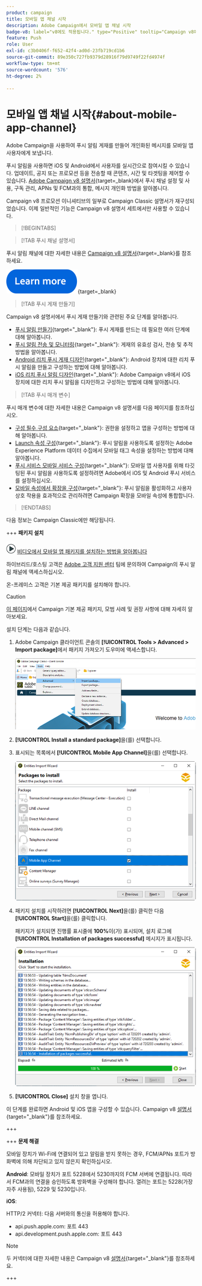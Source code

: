 ```yaml
---
product: campaign
title: 모바일 앱 채널 시작
description: Adobe Campaign에서 모바일 앱 채널 시작
badge-v8: label="v8에도 적용됩니다." type="Positive" tooltip="Campaign v8에도 적용됩니다."
feature: Push
role: User
exl-id: c3b0406f-f652-42f4-ad0d-23fb719cd1b6
source-git-commit: 89e350c727fb9379d28916f79d9749f22fd4974f
workflow-type: tm+mt
source-wordcount: '576'
ht-degree: 2%

---
```


# 모바일 앱 채널 시작{#about-mobile-app-channel}

Adobe Campaign을 사용하여 푸시 알림 게재를 만들어 개인화된 메시지를 모바일 앱 사용자에게 보냅니다.

푸시 알림을 사용하면 iOS 및 Android에서 사용자를 실시간으로 참여시킬 수 있습니다. 업데이트, 공지 또는 프로모션 등을 전송할 때 콘텐츠, 시간 및 타겟팅을 제어할 수 있습니다. [Adobe Campaign v8 설명서](https://experienceleague.adobe.com/ko/docs/campaign/campaign-v8/send/emails/email){target=_blank}에서 푸시 채널 설정 및 사용, 구독 관리, APNs 및 FCM과의 통합, 메시지 개인화 방법을 알아봅니다.

Campaign v8 프로모션 이니셔티브의 일부로 Campaign Classic 설명서가 재구성되었습니다. 이제 일반적인 기능은 Campaign v8 설명서 세트에서만 사용할 수 있습니다.

>[!BEGINTABS]

>[!TAB 푸시 채널 설명서]

푸시 알림 채널에 대한 자세한 내용은 [Campaign v8 설명서](https://experienceleague.adobe.com/docs/campaign/campaign-v8/send/push/push.html?lang=ko){target=_blank}를 참조하세요.

[![이미지](../../assets/do-not-localize/learn-more-button.svg)](https://experienceleague.adobe.com/docs/campaign/campaign-v8/send/push/push.html?lang=ko){target=_blank}


>[!TAB 푸시 게재 만들기]

Campaign v8 설명서에서 푸시 게재 만들기와 관련된 주요 단계를 알아봅니다.

* [푸시 알림 만들기](https://experienceleague.adobe.com/docs/campaign/campaign-v8/send/push/push.html?lang=ko#push-create){target="_blank"}: 푸시 게재를 만드는 데 필요한 여러 단계에 대해 알아봅니다.
* [푸시 알림 전송 및 모니터링](https://experienceleague.adobe.com/docs/campaign/campaign-v8/send/push/push.html?lang=ko#push-test){target="_blank"}: 게재의 유효성 검사, 전송 및 추적 방법을 알아봅니다.
* [Android 리치 푸시 게재 디자인](https://experienceleague.adobe.com/docs/campaign/campaign-v8/send/push/rich-push/rich-push-android.html?lang=ko){target="_blank"}: Android 장치에 대한 리치 푸시 알림을 만들고 구성하는 방법에 대해 알아봅니다.
* [iOS 리치 푸시 알림 디자인](https://experienceleague.adobe.com/docs/campaign/campaign-v8/send/push/rich-push/rich-push-ios.html?lang=ko){target="_blank"}: Adobe Campaign v8에서 iOS 장치에 대한 리치 푸시 알림을 디자인하고 구성하는 방법에 대해 알아봅니다.


>[!TAB 푸시 매개 변수]

푸시 매개 변수에 대한 자세한 내용은 Campaign v8 설명서를 다음 페이지를 참조하십시오.

* [구성 필수 구성 요소](https://experienceleague.adobe.com/docs/campaign/campaign-v8/send/push/push-settings.html?lang=ko#before-starting){target="_blank"}: 권한을 설정하고 앱을 구성하는 방법에 대해 알아봅니다.
* [Launch 속성 구성](https://experienceleague.adobe.com/docs/campaign/campaign-v8/send/push/push-settings.html?lang=ko#launch-property){target="_blank"}: 푸시 알림을 사용하도록 설정하는 Adobe Experience Platform 데이터 수집에서 모바일 태그 속성을 설정하는 방법에 대해 알아봅니다.
* [푸시 서비스 모바일 서비스 구성](https://experienceleague.adobe.com/docs/campaign/campaign-v8/send/push/push-settings.html?lang=ko#push-service){target="_blank"}: 모바일 앱 사용자를 위해 타깃팅된 푸시 알림을 사용하도록 설정하려면 Adobe에서 iOS 및 Android 푸시 서비스를 설정하십시오.
* [모바일 속성에서 확장을 구성](https://experienceleague.adobe.com/docs/campaign/campaign-v8/send/push/push-settings.html?lang=ko#configure-extension){target="_blank"}: 푸시 알림을 활성화하고 사용자 상호 작용을 효과적으로 관리하려면 Campaign 확장을 모바일 속성에 통합합니다.

>[!ENDTABS]


다음 정보는 Campaign Classic에만 해당됩니다.

+++ **패키지 설치**

![](assets/do-not-localize/how-to-video.png) [비디오에서 모바일 앱 패키지를 설치하는 방법을 알아봅니다](https://experienceleague.adobe.com/docs/campaign-classic-learn/tutorials/sending-messages/push-channel/installing-the-mobile-app-channel.html?lang=ko#sending-messages)

하이브리드/호스팅 고객은 [Adobe 고객 지원 센터](https://helpx.adobe.com/kr/enterprise/admin-guide.html/enterprise/using/support-for-experience-cloud.ug.html) 팀에 문의하여 Campaign의 푸시 알림 채널에 액세스하십시오.

온-프레미스 고객은 기본 제공 패키지를 설치해야 합니다.

>[!CAUTION]
>
>[이 페이지](../../installation/using/installing-campaign-standard-packages.md)에서 Campaign 기본 제공 패키지, 모범 사례 및 권장 사항에 대해 자세히 알아보세요.

설치 단계는 다음과 같습니다.

1. Adobe Campaign 클라이언트 콘솔의 **[!UICONTROL Tools > Advanced > Import package]**&#x200B;에서 패키지 가져오기 도우미에 액세스합니다.

   ![](assets/package_ios.png)

1. **[!UICONTROL Install a standard package]**&#x200B;을(를) 선택합니다.

1. 표시되는 목록에서 **[!UICONTROL Mobile App Channel]**&#x200B;을(를) 선택합니다.

   ![](assets/package_ios_2.png)

1. 패키지 설치를 시작하려면 **[!UICONTROL Next]**&#x200B;을(를) 클릭한 다음 **[!UICONTROL Start]**&#x200B;을(를) 클릭합니다.

   패키지가 설치되면 진행률 표시줄에 **100%**&#x200B;이(가) 표시되며, 설치 로그에 **[!UICONTROL Installation of packages successful]** 메시지가 표시됩니다.

   ![](assets/package_ios_3.png)

1. **[!UICONTROL Close]** 설치 창을 엽니다.

이 단계를 완료하면 Android 및 iOS 앱을 구성할 수 있습니다. Campaign v8 [설명서](https://experienceleague.adobe.com/docs/campaign/campaign-v8/send/push/push.html?lang=ko){target="_blank"}를 참조하세요.

+++

+++ **문제 해결**

모바일 장치가 Wi-Fi에 연결되어 있고 알림을 받지 못하는 경우, FCM/APNs 포트가 방화벽에 의해 차단되고 있지 않은지 확인하십시오.

**Android**: 모바일 장치가 포트 5228에서 5230까지의 FCM 서버에 연결됩니다. 따라서 FCM과의 연결을 승인하도록 방화벽을 구성해야 합니다. 열려는 포트는 5228(가장 자주 사용됨), 5229 및 5230입니다.

**iOS**:

HTTP/2 커넥터: 다음 서버와의 통신을 허용해야 합니다.

* api.push.apple.com: 포트 443
* api.development.push.apple.com: 포트 443

>[!NOTE]
>
>두 커넥터에 대한 자세한 내용은 Campaign v8 [설명서](https://experienceleague.adobe.com/docs/campaign/campaign-v8/send/push/push-settings.html?lang=ko){target="_blank"}를 참조하세요.

+++

